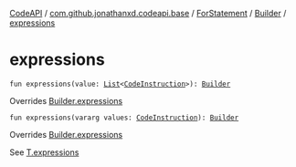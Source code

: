 [CodeAPI](../../../index.md) / [com.github.jonathanxd.codeapi.base](../../index.md) / [ForStatement](../index.md) / [Builder](index.md) / [expressions](.)

# expressions

`fun expressions(value: `[`List`](https://kotlinlang.org/api/latest/jvm/stdlib/kotlin.collections/-list/index.html)`<`[`CodeInstruction`](../../../com.github.jonathanxd.codeapi/-code-instruction.md)`>): `[`Builder`](index.md)

Overrides [Builder.expressions](../../-if-expression-holder/-builder/expressions.md)


`fun expressions(vararg values: `[`CodeInstruction`](../../../com.github.jonathanxd.codeapi/-code-instruction.md)`): `[`Builder`](index.md)

Overrides [Builder.expressions](../../-if-expression-holder/-builder/expressions.md)

See [T.expressions](#)

